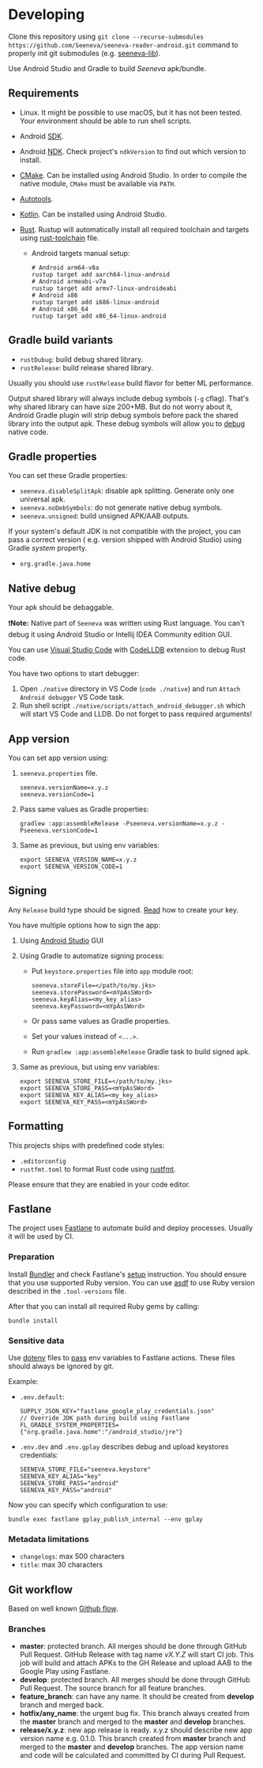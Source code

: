 # Developing

Clone this repository using `git clone --recurse-submodules https://github.com/Seeneva/seeneva-reader-android.git` command to properly init git submodules (e.g. [seeneva-lib](https://github.com/Seeneva/seeneva-lib)).

Use Android Studio and Gradle to build *Seeneva* apk/bundle.

## Requirements

- Linux. It might be possible to use macOS, but it has not been tested. Your environment should be able to run shell scripts.
- Android [SDK](https://developer.android.com/studio).
- Android [NDK](https://developer.android.com/ndk). Check project's `ndkVersion` to find out which version to install.
- [CMake](https://developer.android.com/ndk/guides/cmake). Can be installed using Android Studio. In order to compile the native module, `CMake` must be available via `PATH`.
- [Autotools](https://www.gnu.org/software/automake/faq/autotools-faq.html).
- [Kotlin](https://developer.android.com/kotlin). Can be installed using Android Studio.
- [Rust](https://www.rust-lang.org/tools/install). Rustup will automatically install all required
  toolchain and targets using [rust-toolchain](../rust-toolchain) file.

    - Android targets manual setup:

      ```console
      # Android arm64-v8a
      rustup target add aarch64-linux-android
      # Android armeabi-v7a
      rustup target add armv7-linux-androideabi
      # Android x86
      rustup target add i686-linux-android
      # Android x86_64
      rustup target add x86_64-linux-android
      ```

## Gradle build variants

- `rustDubug`: build debug shared library.
- `rustRelease`: build release shared library.

Usually you should use `rustRelease` build flavor for better ML performance.

Output shared library will always include debug symbols (`-g` cflag). That's why shared library can
have size 200+MB. But do not worry about it, Android Gradle plugin will strip debug symbols before
pack the shared library into the output apk. These debug symbols will allow you
to [debug](#native-debug) native code.

## Gradle properties

You can set these Gradle properties:

- `seeneva.disableSplitApk`: disable apk splitting. Generate only one universal apk.
- `seeneva.noDebSymbols`: do not generate native debug symbols.
- `seeneva.unsigned`: build unsigned APK/AAB outputs.

If your system's default JDK is not compatible with the project, you can pass a correct version (
e.g. version shipped with Android Studio) using Gradle *system* property.

- `org.gradle.java.home`

## Native debug

Your apk should be debaggable.

:exclamation:**Note:** Native part of `Seeneva` was written using Rust language. You can't debug it
using Android Studio or Intellij IDEA Community edition GUI.

You can use [Visual Studio Code](https://code.visualstudio.com)
with [CodeLLDB](https://marketplace.visualstudio.com/items?itemName=vadimcn.vscode-lldb) extension
to debug Rust code.

You have two options to start debugger:

1. Open `./native` directory in VS Code (`code ./native`) and run `Attach Android debugger` VS Code task.
2. Run shell script `./native/scripts/attach_android_debugger.sh` which will start VS Code and LLDB. Do not forget to pass required arguments!

## App version

You can set app version using:

1. `seeneva.properties` file.

    ```text
    seeneva.versionName=x.y.z
    seeneva.versionCode=1
    ```

2. Pass same values as Gradle properties:

    ```console
    gradlew :app:assembleRelease -Pseeneva.versionName=x.y.z -Pseeneva.versionCode=1
    ```

3. Same as previous, but using env variables:

    ```console
    export SEENEVA_VERSION_NAME=x.y.z
    export SEENEVA_VERSION_CODE=1
    ```

## Signing

Any `Release` build type should be signed. [Read](https://developer.android.com/studio/publish/app-signing#sign-apk) how to create your key.

You have multiple options how to sign the app:

1. Using [Android Studio](https://developer.android.com/studio/publish/app-signing#sign_release) GUI
2. Using Gradle to automatize signing process:
    - Put `keystore.properties` file into `app` module root:

        ```text
        seeneva.storeFile=</path/to/my.jks>
        seeneva.storePassword=<mYpAsSWord>
        seeneva.keyAlias=<my_key_alias>
        seeneva.keyPassword=<mYpAsSWord>
        ```

    - Or pass same values as Gradle properties.
    - Set your values instead of `<...>`.
    - Run `gradlew :app:assembleRelease` Gradle task to build signed apk.

3. Same as previous, but using env variables:

    ```console
    export SEENEVA_STORE_FILE=</path/to/my.jks>
    export SEENEVA_STORE_PASS=<mYpAsSWord>
    export SEENEVA_KEY_ALIAS=<my_key_alias>
    export SEENEVA_KEY_PASS=<mYpAsSWord>
    ```

## Formatting

This projects ships with predefined code styles:

- `.editorconfig`
- `rustfmt.toml` to format Rust code using [rustfmt](https://github.com/rust-lang/rustfmt).

Please ensure that they are enabled in your code editor.

## Fastlane

The project uses [Fastlane](https://fastlane.tools) to automate build and deploy processes. Usually it will be used by CI.

### Preparation

Install [Bundler](https://bundler.io) and check
Fastlane's [setup](https://docs.fastlane.tools/getting-started/android/setup) instruction. You
should ensure that you use supported Ruby version. You can
use [asdf](https://asdf-vm.com) to use Ruby version described in the `.tool-versions`
file.

After that you can install all required Ruby gems by calling:

```console
bundle install
```

### Sensitive data

Use [dotenv](https://github.com/bkeepers/dotenv) files
to [pass](https://docs.fastlane.tools/advanced/other/) env variables to Fastlane actions. These
files should always be ignored by git.

Example:

- `.env.default`:

  ```text
  SUPPLY_JSON_KEY="fastlane_google_play_credentials.json"
  // Override JDK path during build using Fastlane
  FL_GRADLE_SYSTEM_PROPERTIES={"org.gradle.java.home":"/android_studio/jre"}
  ```

- `.env.dev` and `.env.gplay` describes debug and upload keystores credentials:

  ```text
  SEENEVA_STORE_FILE="seeneva.keystore"
  SEENEVA_KEY_ALIAS="key"
  SEENEVA_STORE_PASS="android"
  SEENEVA_KEY_PASS="android"
  ```

Now you can specify which configuration to use:

```console
bundle exec fastlane gplay_publish_internal --env gplay
```

### Metadata limitations

- `changelogs`: max 500 characters
- `title`: max 30 characters

## Git workflow

Based on well known [Github flow](https://guides.github.com/introduction/flow).

### Branches

- **master**: protected branch. All merges should be done through GitHub Pull Request. GitHub
  Release with tag name *vX.Y.Z* will start CI job. This job will build and attach APKs to the GH
  Release and upload AAB to the Google Play using Fastlane.
- **develop**: protected branch. All merges should be done through GitHub Pull Request. The source
  branch for all feature branches.
- **feature_branch**: can have any name. It should be created from **develop** branch and merged
  back.
- **hotfix/any_name**: the urgent bug fix. This branch always created from the **master** branch and
  merged to the **master** and **develop** branches.
- **release/x.y.z**: new app release is ready. x.y.z should describe new app version name e.g.
  0.1.0. This branch created from **master** branch and merged to the **master** and **develop**
  branches. The app version name and code will be calculated and committed by CI during Pull
  Request.
